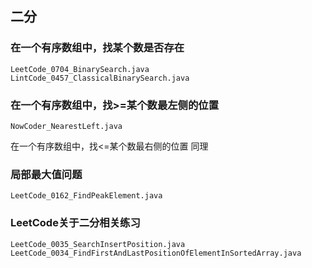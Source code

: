 ## 二分

### 在一个有序数组中，找某个数是否存在

```
LeetCode_0704_BinarySearch.java
LintCode_0457_ClassicalBinarySearch.java
```

### 在一个有序数组中，找>=某个数最左侧的位置

```
NowCoder_NearestLeft.java
```

在一个有序数组中，找<=某个数最右侧的位置 同理

### 局部最大值问题

```
LeetCode_0162_FindPeakElement.java
```

### LeetCode关于二分相关练习

```
LeetCode_0035_SearchInsertPosition.java
LeetCode_0034_FindFirstAndLastPositionOfElementInSortedArray.java
```